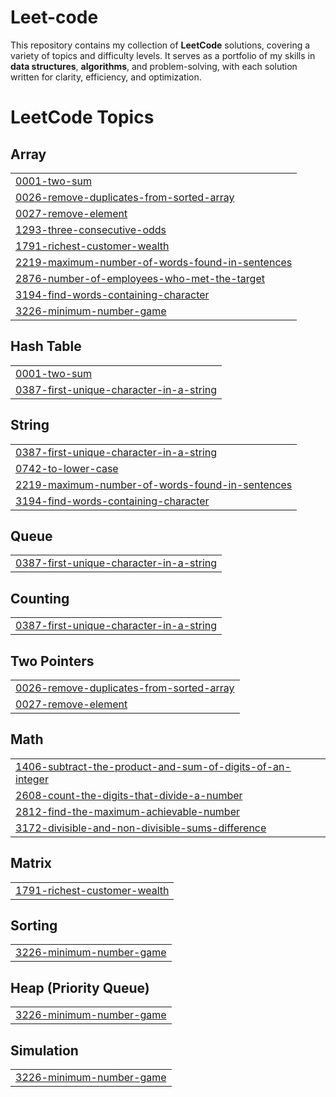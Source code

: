 # Leet-code

This repository contains my collection of **LeetCode** solutions, covering a variety of topics and difficulty levels.
It serves as a portfolio of my skills in **data structures**, **algorithms**, and problem-solving, with each solution written for clarity, efficiency, and optimization.

# LeetCode Topics
## Array
|  |
| ------- |
| [0001-two-sum](https://github.com/Adinathmk/leet-code/tree/master/0001-two-sum) |
| [0026-remove-duplicates-from-sorted-array](https://github.com/Adinathmk/leet-code/tree/master/0026-remove-duplicates-from-sorted-array) |
| [0027-remove-element](https://github.com/Adinathmk/leet-code/tree/master/0027-remove-element) |
| [1293-three-consecutive-odds](https://github.com/Adinathmk/leet-code/tree/master/1293-three-consecutive-odds) |
| [1791-richest-customer-wealth](https://github.com/Adinathmk/leet-code/tree/master/1791-richest-customer-wealth) |
| [2219-maximum-number-of-words-found-in-sentences](https://github.com/Adinathmk/leet-code/tree/master/2219-maximum-number-of-words-found-in-sentences) |
| [2876-number-of-employees-who-met-the-target](https://github.com/Adinathmk/leet-code/tree/master/2876-number-of-employees-who-met-the-target) |
| [3194-find-words-containing-character](https://github.com/Adinathmk/leet-code/tree/master/3194-find-words-containing-character) |
| [3226-minimum-number-game](https://github.com/Adinathmk/leet-code/tree/master/3226-minimum-number-game) |
## Hash Table
|  |
| ------- |
| [0001-two-sum](https://github.com/Adinathmk/leet-code/tree/master/0001-two-sum) |
| [0387-first-unique-character-in-a-string](https://github.com/Adinathmk/leet-code/tree/master/0387-first-unique-character-in-a-string) |
## String
|  |
| ------- |
| [0387-first-unique-character-in-a-string](https://github.com/Adinathmk/leet-code/tree/master/0387-first-unique-character-in-a-string) |
| [0742-to-lower-case](https://github.com/Adinathmk/leet-code/tree/master/0742-to-lower-case) |
| [2219-maximum-number-of-words-found-in-sentences](https://github.com/Adinathmk/leet-code/tree/master/2219-maximum-number-of-words-found-in-sentences) |
| [3194-find-words-containing-character](https://github.com/Adinathmk/leet-code/tree/master/3194-find-words-containing-character) |
## Queue
|  |
| ------- |
| [0387-first-unique-character-in-a-string](https://github.com/Adinathmk/leet-code/tree/master/0387-first-unique-character-in-a-string) |
## Counting
|  |
| ------- |
| [0387-first-unique-character-in-a-string](https://github.com/Adinathmk/leet-code/tree/master/0387-first-unique-character-in-a-string) |
## Two Pointers
|  |
| ------- |
| [0026-remove-duplicates-from-sorted-array](https://github.com/Adinathmk/leet-code/tree/master/0026-remove-duplicates-from-sorted-array) |
| [0027-remove-element](https://github.com/Adinathmk/leet-code/tree/master/0027-remove-element) |
## Math
|  |
| ------- |
| [1406-subtract-the-product-and-sum-of-digits-of-an-integer](https://github.com/Adinathmk/leet-code/tree/master/1406-subtract-the-product-and-sum-of-digits-of-an-integer) |
| [2608-count-the-digits-that-divide-a-number](https://github.com/Adinathmk/leet-code/tree/master/2608-count-the-digits-that-divide-a-number) |
| [2812-find-the-maximum-achievable-number](https://github.com/Adinathmk/leet-code/tree/master/2812-find-the-maximum-achievable-number) |
| [3172-divisible-and-non-divisible-sums-difference](https://github.com/Adinathmk/leet-code/tree/master/3172-divisible-and-non-divisible-sums-difference) |
## Matrix
|  |
| ------- |
| [1791-richest-customer-wealth](https://github.com/Adinathmk/leet-code/tree/master/1791-richest-customer-wealth) |
## Sorting
|  |
| ------- |
| [3226-minimum-number-game](https://github.com/Adinathmk/leet-code/tree/master/3226-minimum-number-game) |
## Heap (Priority Queue)
|  |
| ------- |
| [3226-minimum-number-game](https://github.com/Adinathmk/leet-code/tree/master/3226-minimum-number-game) |
## Simulation
|  |
| ------- |
| [3226-minimum-number-game](https://github.com/Adinathmk/leet-code/tree/master/3226-minimum-number-game) |
<!---LeetCode Topics End-->
